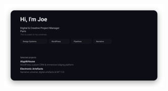 <p align="center">
  <a href="https://joemadethis.carrd.co" target="_blank">
    <img src="assets/profile-card.svg" alt="Only the Joe — profile card" />
  </a>
</p>
